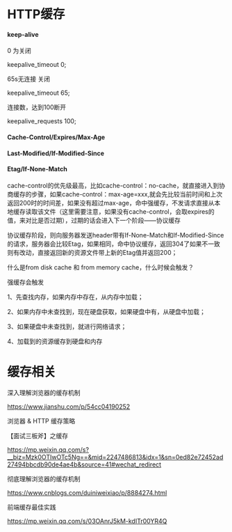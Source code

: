 # HTTP缓存



#### keep-alive

0 为关闭

keepalive_timeout 0;

65s无连接 关闭

keepalive_timeout 65;

连接数，达到100断开

keepalive_requests 100;



#### Cache-Control/Expires/Max-Age



#### Last-Modified/If-Modified-Since



#### Etag/If-None-Match



cache-control的优先级最高，比如cache-control：no-cache，就直接进入到协商缓存的步骤，如果cache-control：max-age=xxx,就会先比较当前时间和上次返回200时的时间差，如果没有超过max-age，命中强缓存，不发请求直接从本地缓存读取该文件（这里需要注意，如果没有cache-control，会取expires的值，来对比是否过期），过期的话会进入下一个阶段——协议缓存

协议缓存阶段，则向服务器发送header带有If-None-Match和If-Modified-Since的请求，服务器会比较Etag，如果相同，命中协议缓存，返回304了如果不一致则有改动，直接返回新的资源文件带上新的Etag值并返回200；







什么是from disk cache 和 from memory cache，什么时候会触发？

强缓存会触发

1、先查找内存，如果内存中存在，从内存中加载；

2、如果内存中未查找到，现在硬盘获取，如果硬盘中有，从硬盘中加载；

3、如果硬盘中未查找到，就进行网络请求；

4、加载到的资源缓存到硬盘和内存





# 缓存相关



深入理解浏览器的缓存机制

https://www.jianshu.com/p/54cc04190252



浏览器 & HTTP 缓存策略



【面试三板斧】之缓存

https://mp.weixin.qq.com/s?__biz=Mzk0OTIwOTc5Ng==&mid=2247486813&idx=1&sn=0ed82e72452ad27494bbcdb90de4ae4b&source=41#wechat_redirect



彻底理解浏览器的缓存机制

https://www.cnblogs.com/duiniweixiao/p/8884274.html




前端缓存最佳实践

https://mp.weixin.qq.com/s/03OAnrJ5kM-kdITr00YR4Q

















